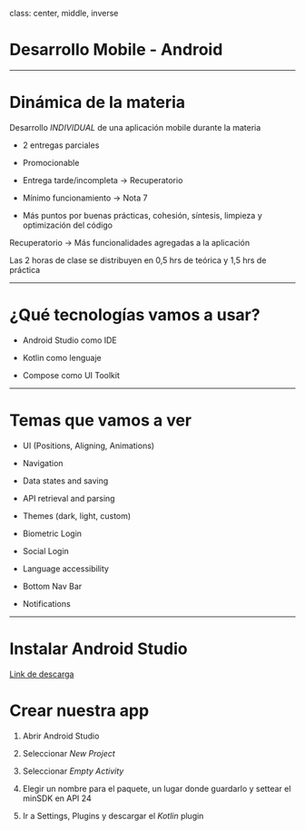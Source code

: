 class: center, middle, inverse

# Desarrollo Mobile - Android

---
# Dinámica de la materia

Desarrollo *INDIVIDUAL* de una aplicación mobile durante la materia

* 2 entregas parciales
  
* Promocionable
  
* Entrega tarde/incompleta -> Recuperatorio
  
* Mínimo funcionamiento -> Nota 7
  
* Más puntos por buenas prácticas, cohesión, síntesis, limpieza y optimización del código


Recuperatorio -> Más funcionalidades agregadas a la aplicación


Las 2 horas de clase se distribuyen en 0,5 hrs de teórica y 1,5 hrs de práctica

---
# ¿Qué tecnologías vamos a usar?

* Android Studio como IDE
  
* Kotlin como lenguaje
  
* Compose como UI Toolkit

---
# Temas que vamos a ver

* UI (Positions, Aligning, Animations)
  
* Navigation
  
* Data states and saving
  
* API retrieval and parsing
  
* Themes (dark, light, custom)
  
* Biometric Login
  
* Social Login
  
* Language accessibility
  
* Bottom Nav Bar

* Notifications

---
# Instalar Android Studio

[Link de descarga](https://developer.android.com/studio)

# Crear nuestra app

1. Abrir Android Studio
   
2. Seleccionar *New Project*
   
3. Seleccionar *Empty Activity*
   
4. Elegir un nombre para el paquete, un lugar donde guardarlo y settear el minSDK en API 24
   
5. Ir a Settings, Plugins y descargar el *Kotlin* plugin

